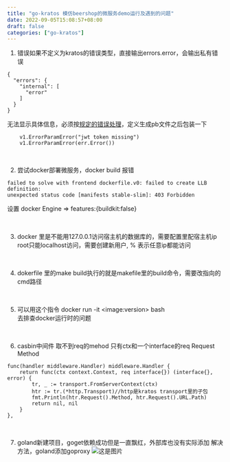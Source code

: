 ```yaml
---
title: "go-kratos 模仿beershop的微服务demo运行及遇到的问题"
date: 2022-09-05T15:08:57+08:00
draft: false
categories: ["go-kratos"]
---
```



1. 错误如果不定义为kratos的错误类型，直接输出errors.error，会输出私有错误
```
{
  "errors": {
    "internal": [
      "error"
    ]
  }
}
```
无法显示具体信息，必须按[规定的错误处理](https://go-kratos.dev/docs/component/errors)，定义生成pb文件之后包装一下
```
    v1.ErrorParamError("jwt token missing")
    v1.ErrorParamError(err.Error())
```

 <br/> 

2. 尝试docker部署微服务，docker build 报错
```
failed to solve with frontend dockerfile.v0: failed to create LLB definition:   
unexpected status code [manifests stable-slim]: 403 Forbidden
```
设置 docker Engine => features:{buildkit:false}

<br/>

3. docker 里是不能用127.0.0.1访问宿主机的数据库的，需要配置里配宿主机ip  
root只能localhost访问，需要创建新用户, % 表示任意ip都能访问

<br/>

4. dokerfile 里的make build执行的就是makefile里的build命令，需要改指向的cmd路径

<br/>

5. 可以用这个指令 docker run -it \<image:version\> bash  
去排查docker运行时的问题

<br/>

6. casbin中间件 取不到req的mehod
只有ctx和一个interface的req
Request Method  
```
func(handler middleware.Handler) middleware.Handler {
    return func(ctx context.Context, req interface{}) (interface{}, error) {
        tr, _ := transport.FromServerContext(ctx)
        htr := tr.(*http.Transport)//http是kratos transport里的子包
        fmt.Println(htr.Request().Method, htr.Request().URL.Path)
        return nil, nil
    }
},
```

<br/>

7. goland新建项目，goget依赖成功但是一直飘红，外部库也没有实际添加
  解决方法，goland添加goproxy
![这是图片](/img/2.png) 
